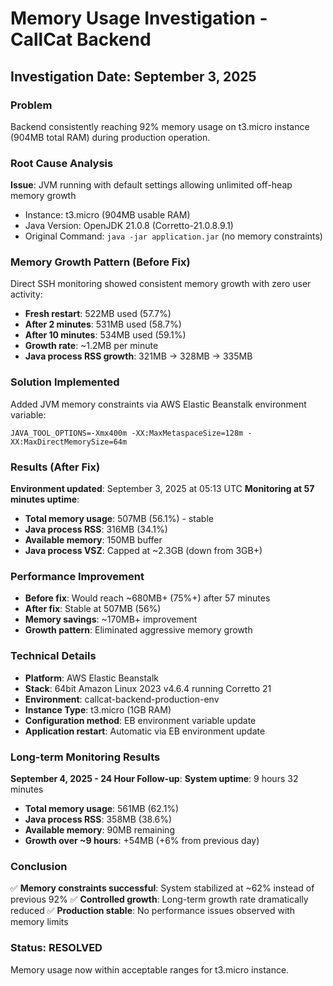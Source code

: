 # Memory Usage Investigation - CallCat Backend

## Investigation Date: September 3, 2025

### Problem
Backend consistently reaching 92% memory usage on t3.micro instance (904MB total RAM) during production operation.

### Root Cause Analysis
**Issue**: JVM running with default settings allowing unlimited off-heap memory growth
- Instance: t3.micro (904MB usable RAM)
- Java Version: OpenJDK 21.0.8 (Corretto-21.0.8.9.1)
- Original Command: `java -jar application.jar` (no memory constraints)

### Memory Growth Pattern (Before Fix)
Direct SSH monitoring showed consistent memory growth with zero user activity:
- **Fresh restart**: 522MB used (57.7%)
- **After 2 minutes**: 531MB used (58.7%)
- **After 10 minutes**: 534MB used (59.1%)
- **Growth rate**: ~1.2MB per minute
- **Java process RSS growth**: 321MB → 328MB → 335MB

### Solution Implemented
Added JVM memory constraints via AWS Elastic Beanstalk environment variable:
```
JAVA_TOOL_OPTIONS=-Xmx400m -XX:MaxMetaspaceSize=128m -XX:MaxDirectMemorySize=64m
```

### Results (After Fix)
**Environment updated**: September 3, 2025 at 05:13 UTC
**Monitoring at 57 minutes uptime**:
- **Total memory usage**: 507MB (56.1%) - stable
- **Java process RSS**: 316MB (34.1%)
- **Available memory**: 150MB buffer
- **Java process VSZ**: Capped at ~2.3GB (down from 3GB+)

### Performance Improvement
- **Before fix**: Would reach ~680MB+ (75%+) after 57 minutes
- **After fix**: Stable at 507MB (56%)
- **Memory savings**: ~170MB+ improvement
- **Growth pattern**: Eliminated aggressive memory growth

### Technical Details
- **Platform**: AWS Elastic Beanstalk
- **Stack**: 64bit Amazon Linux 2023 v4.6.4 running Corretto 21
- **Environment**: callcat-backend-production-env
- **Instance Type**: t3.micro (1GB RAM)
- **Configuration method**: EB environment variable update
- **Application restart**: Automatic via EB environment update

### Long-term Monitoring Results
**September 4, 2025 - 24 Hour Follow-up**:
**System uptime**: 9 hours 32 minutes
- **Total memory usage**: 561MB (62.1%)
- **Java process RSS**: 358MB (38.6%)
- **Available memory**: 90MB remaining
- **Growth over ~9 hours**: +54MB (+6% from previous day)

### Conclusion
✅ **Memory constraints successful**: System stabilized at ~62% instead of previous 92%
✅ **Controlled growth**: Long-term growth rate dramatically reduced
✅ **Production stable**: No performance issues observed with memory limits

### Status: RESOLVED
Memory usage now within acceptable ranges for t3.micro instance.